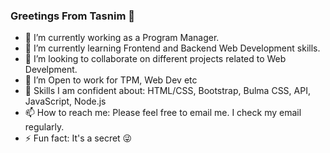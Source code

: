 ### Greetings From Tasnim 👋
- 🔭 I’m currently working as a Program Manager.
- 🌱 I’m currently learning Frontend and Backend Web Development skills.
- 👯 I’m looking to collaborate on different projects related to Web Develpment.
- 🤔 I’m Open to work for TPM, Web Dev etc
- 💬 Skills I am confident about: HTML/CSS, Bootstrap, Bulma CSS, API, JavaScript, Node.js
- 📫 How to reach me: Please feel free to email me. I check my email regularly.
- ⚡ Fun fact: It's a secret 😜
  
<!--
**thalim-glam/thalim-glam** is a ✨ _special_ ✨ repository because its `README.md` (this file) appears on your GitHub profile.

Here are some ideas to get you started:

- 🔭 I’m currently working on ...
- 🌱 I’m currently learning ...
- 👯 I’m looking to collaborate on ...
- 🤔 I’m looking for help with ...
- 💬 Ask me about ...
- 📫 How to reach me: ...
- 😄 Pronouns: ...
- ⚡ Fun fact: ...
-->
